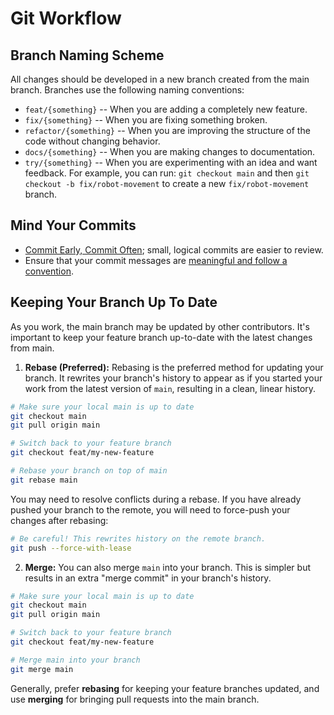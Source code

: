 # Git Workflow
## Branch Naming Scheme
All changes should be developed in a new branch created from the main branch.
Branches use the following naming conventions:
- `feat/{something}` -- When you are adding a completely new feature.
- `fix/{something}` -- When you are fixing something broken.
- `refactor/{something}` -- When you are improving the structure of the code without changing behavior.
- `docs/{something}` -- When you are making changes to documentation.
- `try/{something}` -- When you are experimenting with an idea and want feedback.
For example, you can run: `git checkout main` and then `git checkout -b fix/robot-movement` to create a new `fix/robot-movement` branch.
## Mind Your Commits
- [Commit Early, Commit Often](https://sethrobertson.github.io/GitBestPractices/); small, logical commits are easier to review.
- Ensure that your commit messages are [meaningful and follow a convention](https://www.conventionalcommits.org/).
## Keeping Your Branch Up To Date
As you work, the main branch may be updated by other contributors. It's important to keep your feature branch up-to-date with the latest changes from main.
1. **Rebase (Preferred):** Rebasing is the preferred method for updating your branch. It rewrites your branch's history to appear as if you started your work from the latest version of `main`, resulting in a clean, linear history.
  ```bash
  # Make sure your local main is up to date
  git checkout main
  git pull origin main

  # Switch back to your feature branch
  git checkout feat/my-new-feature

  # Rebase your branch on top of main
  git rebase main
  ```

  You may need to resolve conflicts during a rebase. If you have already pushed your branch to the remote, you will need to force-push your changes after rebasing:
  
  ```bash
  # Be careful! This rewrites history on the remote branch.
  git push --force-with-lease
  ```

2. **Merge:** You can also merge `main` into your branch. This is simpler but results in an extra "merge commit" in your branch's history.

  ```bash
  # Make sure your local main is up to date
  git checkout main
  git pull origin main

  # Switch back to your feature branch
  git checkout feat/my-new-feature

  # Merge main into your branch
  git merge main
  ```

Generally, prefer **rebasing** for keeping your feature branches updated, and use **merging** for bringing pull requests into the main branch.
